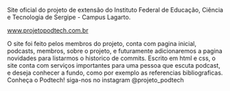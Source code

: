 Site oficial do projeto de extensão do Instituto Federal de Educação, Ciência e Tecnologia de Sergipe - Campus Lagarto.

www.projetopodtech.com.br

O site foi feito pelos membros do projeto, conta com pagina inicial, podcasts, membros, sobre o projeto, e futuramente adicionaremos a pagina novidades para listarmos o historico de commits.
Escrito em html e css, o site conta com serviços importantes para uma pessoa que escuta podcast, e deseja conhecer a fundo, como por exemplo as referencias bibliograficas.
Conheça o Podtech!
siga-nos no instagram @projeto_podtech
